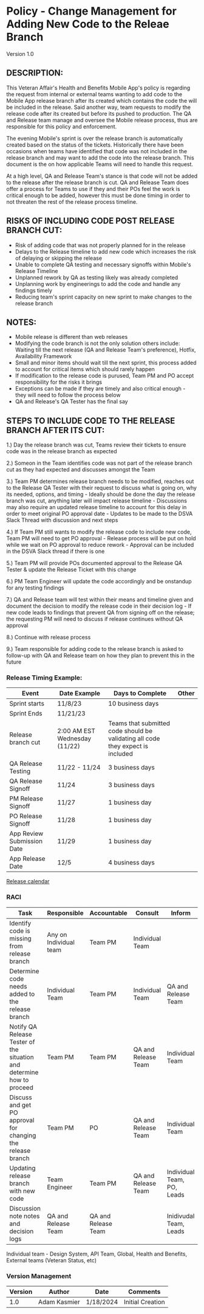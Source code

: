 # Policy - Change Management for Adding New Code to the Releae Branch
Version 1.0

## DESCRIPTION: 

This Veteran Affair's Health and Benefits Mobile App's policy is regarding the request from internal or external teams wanting to add code to the Mobile App release branch after its created which contains the code the will be included in the release. Said another way, team requests to modify the release code after its created but before its pushed to production.  The QA and Release team manage and oversee the Mobile release process, thus are responsible for this policy and enforcement. 

The evening Mobile's sprint is over the release branch is automatically created based on the status of the tickets. Historically there have been occasions when teams have identified that code was not included in the release branch and may want to add the code into the release branch. This document is the on how applicable Teams will need to handle this request.

At a high level, QA and Release Team's stance is that code will not be added to the release after the release branch is cut. QA and Release Team does offer a process for Teams to use if they and their POs feel the work is critical enough to be added, however this must be done timing in order to not threaten the rest of the release process timeline. 

## RISKS OF INCLUDING CODE POST RELEASE BRANCH CUT: 
 - Risk of adding code that was not properly planned for in the release 
 - Delays to the Release timeline to add new code which increases the risk of delaying or skipping the release
 - Unable to complete QA testing and necessary signoffs within Mobile's Release Timeline
 - Unplanned rework by QA as testing likely was already completed 
 - Unplanning work by engineerings to add the code and handle any findings timely
 - Reducing team's sprint capacity on new sprint to make changes to the release branch 

## NOTES:
 - Mobile release is different than web releases
 - Modifying the code branch is not the only solution others include: Waiting till the next release (QA and Release Team's preference), Hotfix, Availability Framework
 - Small and minor items should wait till the next sprint, this process added to account for critical items which should rarely happen 
 - If modification to the release code is purused, Team PM and PO accept responsibility for the risks it brings 
 - Exceptions can be made if they are timely and also critical enough - they will need to follow the process below
 - QA and Release's QA Tester has the final say


## STEPS TO INCLUDE CODE TO THE RELEASE BRANCH AFTER ITS CUT: 
1.) Day the release branch was cut, Teams review their tickets to ensure code was in the release branch as expected

2.) Someon in the Team identifies code was not part of the release branch cut as they had expected and discusses amongst the Team

3.) Team PM determines release branch needs to be modified, reaches out to the Release QA Tester with their request to discuss what is going on, why its needed, options, and timing
    - Ideally should be done the day the release branch was cut, anything later will impact release timeline
    - Discussions may also require an updated release timeline to account for this delay in order to meet original PO approval date
    - Updates to be made to the DSVA Slack Thread with discussion and next steps 
    
4.) If Team PM still wants to modify the release code to include new code, Team PM will need to get PO approval 
    - Release process will be put on hold while we wait on PO approval to reduce rework
    - Approval can be included in the DSVA Slack thread if there is one 

5.) Team PM will provide POs documented approval to the Release QA Tester & update the Release Ticket with this change 

6.) PM Team Engineer will update the code accordingly and be onstandup for any testing findings 

7.) QA and Release team will test within their means and timeline given and document the decision to modify the release code in their decision log 
    - If new code leads to findings that prevent QA from signing off on the release; the requesting PM will need to discuss if release continues without QA approval 

8.) Continue with release process

9.) Team responsible for adding code to the release branch is asked to follow-up with QA and Release team on how they plan to prevent this in the future 

### Release Timing Example: 
| Event | Date Example | Days to Complete | Other |
| ----- | ----- | ---- | ----- |
| Sprint starts | 11/8/23 | 10 business days | |
| Sprint Ends | 11/21/23 |  |
| Release branch cut | 2:00 AM EST Wednesday (11/22) | Teams that submitted code should be validating all code they expect is included | 
| QA Release Testing | 11/22 - 11/24  | 3 business days | | 
| QA Release Signoff | 11/24 | 3 business days |  | 
| PM Release Signoff | 11/27 | 1 business day | | 
| PO Release Signoff | 11/28 | 1 business day | | 
| App Review Submission Date | 11/29 | 1 business day | | 
| App Release Date | 12/5 | 4 business days | |
[Release calendar](https://docs.google.com/spreadsheets/d/14jYcB3zhib3T9jyQjNpsfPLkAAqhLdAhXBPUQtsodgI/edit#gid=604215796)





### RACI 

| Task | Responsible | Accountable | Consult | Inform |
| ----- | ----- | ----- | ----- |  ----- |
| Identify code is missing from release branch | Any on Individual team | Team PM | Individual Team | | 
| Determine code needs added to the release branch | Individual Team | Team PM | Individual Team | QA and Release Team |
| Notify QA Release Tester of the situation and determine how to proceed | Team PM | Team PM | QA and Release Team | Individual Team | 
| Discuss and get PO approval for changing the release branch | Team PM | PO | QA and Release Team | Individual Team | 
| Updating release branch with new code | Team Engineer | Team PM | QA and Release Team | Individual Team, PO, Leads| 
| Discussion note notes and decision logs | QA and Release Team | QA and Release Team| | Inidivudal Team, Leads  | 

Individual team - Design System, API Team, Global, Health and Benefits, External teams (Veteran Status, etc) 




### Version Management
|Version | Author | Date | Comments |
|----- |------- | -------| ------ | 
| 1.0 | Adam Kasmier | 1/18/2024 | Initial Creation |








